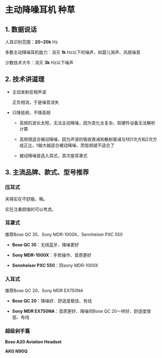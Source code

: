 # 主动降噪耳机 种草

## 1. 数据说话

人耳识别范围：**20~20k** Hz

多数主动降噪耳机能力：消灭 **1k** Hz以下的噪声，如婴儿哭声、风扇噪音

少数技术大牛：消灭 **3k** Hz以下噪声

## 2. 技术讲道理

- 主动发射反相声波

  正负相消，于是噪音消失

- 只降低频，不降高频

  - 高频的波长太短，无法主动降噪，因为变化太复杂，软硬件设备无法解析计算

  - 高频很适合被动降噪，因为声波的吸收衰减和散射衰减与f的1次方和2次方成正比，f越大越适合被动降噪，而低频就不适合了

  - 被动降噪首选入耳式，其次是耳罩式

## 3. 主流品牌、款式、型号推荐

### 压耳式

夹得实在不舒服，略。

实在注重颜值的可以考虑。

### 耳罩式

推荐Bose QC 35、Sony MDR-1000X、Sennheiser PXC 550

- **Bose QC 35**：无线蓝牙、降噪更好

- **Sony MDR-1000X**：手势操作、音质更好

- **Sennheiser PXC 550**：同sony MDR-1000X

### 入耳式

推荐Bose QC 20、Sony MDR EX750NA

- **Bose QC 20**：降噪好、舒适度极佳、有线

- **Sony MDR EX750NA**：音质更好、降噪同Bose QC 20一样好、舒适度很低、有线

### 超级剁手篇

**Bose A20 Aviation Headset**

**AKG N90Q**








































